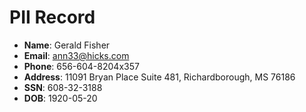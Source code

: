 # PII Record
- **Name**: Gerald Fisher
- **Email**: ann33@hicks.com
- **Phone**: 656-604-8204x357
- **Address**: 11091 Bryan Place Suite 481, Richardborough, MS 76186
- **SSN**: 608-32-3188
- **DOB**: 1920-05-20
